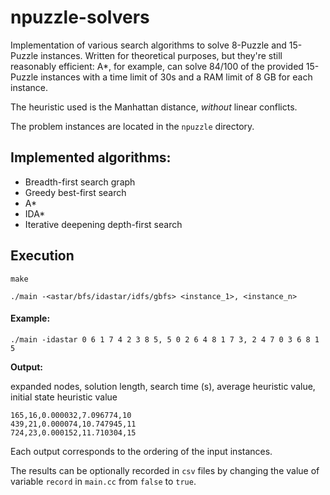 # npuzzle-solvers
Implementation of various search algorithms to solve 8-Puzzle and 15-Puzzle instances. Written for theoretical purposes, but they're still reasonably efficient: A\*, for example, can solve 84/100 of the provided 15-Puzzle instances with a time limit of 30s and a RAM limit of 8 GB for each instance.

The heuristic used is the Manhattan distance, _without_ linear conflicts. 

The problem instances are located in the `npuzzle` directory. 

## Implemented algorithms:

* Breadth-first search graph
* Greedy best-first search
* A\*
* IDA\*
* Iterative deepening depth-first search

## Execution

`make`

`./main -<astar/bfs/idastar/idfs/gbfs> <instance_1>, <instance_n>`

#### Example:

`./main -idastar 0 6 1 7 4 2 3 8 5, 5 0 2 6 4 8 1 7 3, 2 4 7 0 3 6 8 1 5`

**Output:** 

expanded nodes, solution length, search time (s), average heuristic value, initial state heuristic value

```
165,16,0.000032,7.096774,10
439,21,0.000074,10.747945,11
724,23,0.000152,11.710304,15
```

Each output corresponds to the ordering of the input instances.

The results can be optionally recorded in `csv` files by changing the value of
variable `record` in `main.cc` from `false` to `true`.
